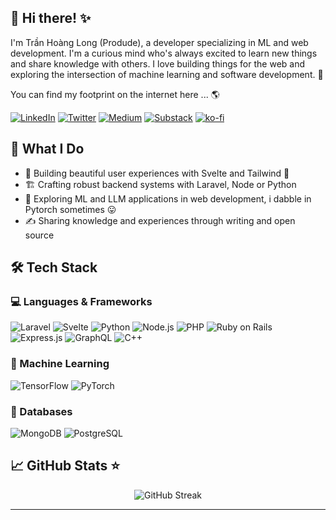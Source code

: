 ## 👋 Hi there! ✨

I'm Trần Hoàng Long (Produde), a developer specializing in ML and web development. I'm a curious mind who's always excited to learn new things and share knowledge with others. I love building things for the web and exploring the intersection of machine learning and software development. 🚀

You can find my footprint on the internet here ... 🌎

[![LinkedIn](https://img.shields.io/badge/LinkedIn-0077B5?style=for-the-badge&logo=linkedin&logoColor=white)](https://www.linkedin.com/in/produdez)
[![Twitter](https://img.shields.io/badge/Twitter-1DA1F2?style=for-the-badge&logo=twitter&logoColor=white)](https://twitter.com/produdez)
[![Medium](https://img.shields.io/badge/Medium-12100E?style=for-the-badge&logo=medium&logoColor=white)](https://medium.com/@produde)
[![Substack](https://img.shields.io/badge/Substack-FF6719?style=for-the-badge&logo=substack&logoColor=white)](https://produde.substack.com)
[![ko-fi](https://ko-fi.com/img/githubbutton_sm.svg)](https://ko-fi.com/F1F6184XUR)

## 🌱 What I Do

-   🎨 Building beautiful user experiences with Svelte and Tailwind 💯
-   🏗️ Crafting robust backend systems with Laravel, Node or Python
-   🤖 Exploring ML and LLM applications in web development, i dabble in Pytorch sometimes 😛️
-   ✍️ Sharing knowledge and experiences through writing and open source

## 🛠️ Tech Stack

### 💻 Languages & Frameworks

![Laravel](https://img.shields.io/badge/Laravel-FF2D20?style=for-the-badge&logo=laravel&logoColor=white)
![Svelte](https://img.shields.io/badge/Svelte-FF3E00?style=for-the-badge&logo=svelte&logoColor=white)
![Python](https://img.shields.io/badge/Python-3776AB?style=for-the-badge&logo=python&logoColor=white)
![Node.js](https://img.shields.io/badge/Node.js-339933?style=for-the-badge&logo=nodedotjs&logoColor=white)
![PHP](https://img.shields.io/badge/PHP-777BB4?style=for-the-badge&logo=php&logoColor=white)
![Ruby on Rails](https://img.shields.io/badge/Ruby_on_Rails-CC0000?style=for-the-badge&logo=ruby-on-rails&logoColor=white)
![Express.js](https://img.shields.io/badge/Express.js-000000?style=for-the-badge&logo=express&logoColor=white)
![GraphQL](https://img.shields.io/badge/GraphQL-E10098?style=for-the-badge&logo=graphql&logoColor=white)
![C++](https://img.shields.io/badge/C++-00599C?style=for-the-badge&logo=cplusplus&logoColor=white)

### 🧠 Machine Learning

![TensorFlow](https://img.shields.io/badge/TensorFlow-FF6F00?style=for-the-badge&logo=tensorflow&logoColor=white)
![PyTorch](https://img.shields.io/badge/PyTorch-EE4C2C?style=for-the-badge&logo=pytorch&logoColor=white)

### 💾 Databases

![MongoDB](https://img.shields.io/badge/MongoDB-47A248?style=for-the-badge&logo=mongodb&logoColor=white)
![PostgreSQL](https://img.shields.io/badge/PostgreSQL-316192?style=for-the-badge&logo=postgresql&logoColor=white)

## 📈 GitHub Stats ⭐

<div align="center">
  <img src="https://github-readme-streak-stats.herokuapp.com/?user=produdez&theme=radical" alt="GitHub Streak" />
</div>

---
